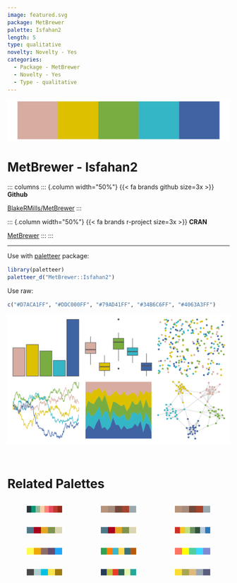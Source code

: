 ```yaml
---
image: featured.svg
package: MetBrewer
palette: Isfahan2
length: 5
type: qualitative
novelty: Novelty - Yes
categories:
  - Package - MetBrewer
  - Novelty - Yes
  - Type - qualitative
---
```


![](featured.svg)

# MetBrewer - Isfahan2 

::: columns
::: {.column width="50%"}
{{< fa brands github size=3x >}}
**Github**

[BlakeRMills/MetBrewer](https://github.com/BlakeRMills/MetBrewer)
:::

::: {.column width="50%"}
{{< fa brands r-project size=3x >}}
**CRAN**

[MetBrewer](https://CRAN.R-project.org/package=MetBrewer)
:::
:::

<hr> 

Use with [paletteer](https://emilhvitfeldt.github.io/paletteer/) package:

```r
library(paletteer)
paletteer_d("MetBrewer::Isfahan2")
```

Use raw:

```r
c("#D7ACA1FF", "#DDC000FF", "#79AD41FF", "#34B6C6FF", "#4063A3FF")
``` 

![](examples.png) 

<br>

# Related Palettes

<div class="list" style="display: grid; grid-template-columns: auto auto auto;"> <figure class="figure">
<a href="../../awtools/a_palette/"> <img src="../../awtools/a_palette/featured.svg" style="width: 100%;" class="figure-img"></a>
</figure> <figure class="figure">
<a href="../../ButterflyColors/hamadryas_feronia/"> <img src="../../ButterflyColors/hamadryas_feronia/featured.svg" style="width: 100%;" class="figure-img"></a>
</figure> <figure class="figure">
<a href="../../ButterflyColors/hamadryas_feronia/"> <img src="../../ButterflyColors/hamadryas_feronia/featured.svg" style="width: 100%;" class="figure-img"></a>
</figure> <figure class="figure">
<a href="../../lisa/PabloPicasso_1/"> <img src="../../lisa/PabloPicasso_1/featured.svg" style="width: 100%;" class="figure-img"></a>
</figure> <figure class="figure">
<a href="../../rtist/picasso/"> <img src="../../rtist/picasso/featured.svg" style="width: 100%;" class="figure-img"></a>
</figure> <figure class="figure">
<a href="../../feathers/eastern_rosella/"> <img src="../../feathers/eastern_rosella/featured.svg" style="width: 100%;" class="figure-img"></a>
</figure> <figure class="figure">
<a href="../../fishualize/Ctenochaetus_strigosus/"> <img src="../../fishualize/Ctenochaetus_strigosus/featured.svg" style="width: 100%;" class="figure-img"></a>
</figure> <figure class="figure">
<a href="../../ggthemes/Classic_Green_Orange_6/"> <img src="../../ggthemes/Classic_Green_Orange_6/featured.svg" style="width: 100%;" class="figure-img"></a>
</figure> <figure class="figure">
<a href="../../fishualize/Sparisoma_viride/"> <img src="../../fishualize/Sparisoma_viride/featured.svg" style="width: 100%;" class="figure-img"></a>
</figure> <figure class="figure">
<a href="../../fishualize/Valenciennea_strigata/"> <img src="../../fishualize/Valenciennea_strigata/featured.svg" style="width: 100%;" class="figure-img"></a>
</figure> <figure class="figure">
<a href="../../jcolors/pal9/"> <img src="../../jcolors/pal9/featured.svg" style="width: 100%;" class="figure-img"></a>
</figure> <figure class="figure">
<a href="../../lisa/VincentvanGogh_1/"> <img src="../../lisa/VincentvanGogh_1/featured.svg" style="width: 100%;" class="figure-img"></a>
</figure> 
</div>
